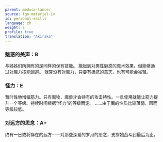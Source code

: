 ```yaml
---
parent: medusa-lancer
source: fgo-material-iv
id: personal-skills
language: zh
weight: 2
profile: true
translation: "Akiraka"
---
```


### 魅惑的美声：B

与姊姊们所拥有的是同样的保有技能。
能起到对男性魅惑的魔术效果，但能够通过对魔力技能回避。
就算没有对魔力，只要有抵抗的意志，也有可能会减轻。

### 怪力：E

暂时性地增幅筋力。只有魔物、魔兽才会持有的攻击特性。一旦使用就能让筋力提升一个等级。持续时间根据“怪力”的等级而定。
……由于魔的性质比较薄弱，因而等级较低。

### 对远方的思念：A+

终有一日或将存在的远方——对那些深爱的岁月的思念，支撑她战斗到最后为止。
